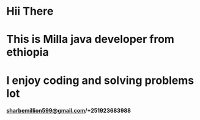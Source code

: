 # Hii There
# This is Milla java developer from ethiopia
# I enjoy coding and solving problems lot 
#### sharbemillion599@gmail.com/+251923683988

